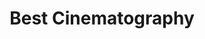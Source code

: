 ---
title: "Best Cinematography"
edition: 2019
winner: roger-deakins.md
kind: "technical"
film: 1917.md
image: https://m.media-amazon.com/images/M/MV5BZGY4ZDdkZjktNzdiNy00NDEzLWE1MTEtZTFlY2Y4NWQ4YjI2XkEyXkFqcGdeQXVyNjg2NjQwMDQ@._V1_FMjpg_UX1024_.jpg
type: award
weight: 19
---